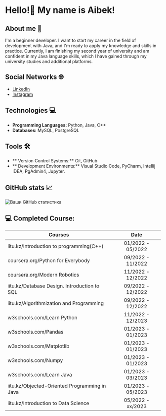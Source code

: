 # Hello!👋 My name is Aibek!

## About me 📝
I'm a beginner developer. I want to start my career in the field of development with Java, and I'm ready to apply my knowledge and skills in practice. Currently, I am finishing my second year of university and am confident in my Java language skills, which I have gained through my university studies and additional platforms.

## Social Networks 🌐
- [LinkedIn](https://www.linkedin.com/in/aibek-shynazbek-69458723a/)
- [Instagram](https://www.instagram.com/aakkuliyev/)

## Technologies 💻
- **Programming Languages:** Python, Java, C++
- **Databases:** MySQL, PostgreSQL

## Tools 🛠️
- ** Version Control Systems:** Git, GitHub
- ** Development Environments:** Visual Studio Code, PyCharm, Intellij IDEA, PgAdmin4, Jupyter.

## GitHub stats 📈
![Ваши GitHub статистика](https://github-readme-stats.vercel.app/api?username=aakkuliyev&show_icons=true&theme=radical)

## 💻 Completed Course:

| Courses                                                         | Date              |
| ----------------------------------------------------------------| :---------------: |
| iitu.kz/Introduction to programming(C++)                        | 01/2022 - 05/2022 |
| coursera.org/Python for Everybody                               | 09/2022 - 11/2022 |
| coursera.org/Modern Robotics                                    | 11/2022 - 12/2022 |
| iitu.kz/Database Design. Introduction to SQL                    | 09/2022 - 12/2022 |
| iitu.kz/Algorithmization and Programming                        | 09/2022 - 12/2022 |
| w3schools.com/Learn Python                                      | 11/2022 - 12/2023 |
| w3schools.com/Pandas                                            | 01/2023 - 01/2023 |
| w3schools.com/Matplotlib                                        | 01/2023 - 01/2023 |
| w3schools.com/Numpy                                             | 01/2023 - 01/2023 |
| w3schools.com/Learn Java                                        | 01/2023 - 03/2023 |
| iitu.kz/Objected-Oriented Programming in Java                   | 01/2023 - 05/2023 |
| iitu.kz/Introduction to Data Science                            | 05/2022 - xx/2023 |


